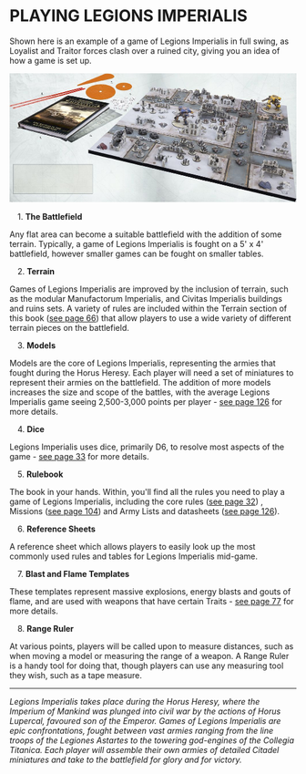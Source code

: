 # PLAYING LEGIONS IMPERIALIS

Shown here is an example of a game of Legions Imperialis in full swing, as Loyalist and Traitor forces clash over a ruined city, giving you an idea of how a game is set up.


[![](media/playfield_thumbnail.jpg)](media/playfield.jpg)

&emsp;1. **The Battlefield**

Any flat area can become a suitable battlefield with the addition of some terrain. Typically, a game of Legions Imperialis is fought on a 5' x 4' battlefield, however smaller games can be fought on smaller tables.

&emsp;2. **Terrain**

Games of Legions Imperialis are improved by the inclusion of terrain, such as the modular Manufactorum Imperialis, and Civitas Imperialis buildings and ruins sets. A variety of rules are included within the Terrain section of this book ([see page 66](./legions_imperialis_rules/terrain.md)) that allow players to use a wide variety of different terrain pieces on the battlefield. 

&emsp;3. **Models**

Models are the core of Legions Imperialis, representing the armies that fought during the Horus Heresy. Each player will need a set of miniatures to represent their armies on the battlefield. The addition of more models increases the size and scope of the battles, with the average Legions Imperialis game seeing 2,500-3,000 points per player - [see page 126](./legions_imperialis_rules/mustering_an_army.md) for more details.

&emsp;4. **Dice**

Legions Imperialis uses dice, primarily D6, to resolve most aspects of the game - [see page 33](./legions_imperialis_rules/core_principles.md#dice-and-dice-rolls) for more details.

&emsp;5. **Rulebook**

The book in your hands. Within, you'll find all the rules you need to play a game of Legions Imperialis, including the core rules ([see page 32](./legions_imperialis_rules/core_principles.md)) , Missions ([see page 104](./legions_imperialis_rules/missions.md)) and Army Lists and datasheets ([see page 126](./legions_imperialis_rules/mustering_an_army.md)).

&emsp;6. **Reference Sheets**

A reference sheet which allows players to easily look up the most commonly used rules and tables for Legions Imperialis mid-game.

&emsp;7. **Blast and Flame Templates**

These templates represent massive explosions, energy blasts and gouts of flame, and are used with weapons that have certain Traits - [see page 77](./legions_imperialis_rules/weapon_traits.md) for more details.

&emsp;8. **Range Ruler**

At various points, players will be called upon to measure distances, such as when moving a model or measuring the range of a weapon. A Range Ruler is a handy tool for doing that, though players can use any measuring tool they wish, such as a tape measure.

---

*Legions Imperialis takes place during the Horus Heresy, where the Imperium of Mankind was plunged into civil war by the actions of Horus Lupercal, favoured son of the Emperor. Games of Legions Imperialis are epic confrontations, fought between vast armies ranging from the line troops of the Legiones Astartes to the towering god-engines of the Collegia Titanica. Each player will assemble their own armies of detailed Citadel miniatures and take to the battlefield for glory and for victory.*
